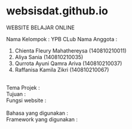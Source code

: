 # websisdat.github.io
WEBSITE BELAJAR ONLINE

Nama Kelompok : YPB CLub
Nama Anggota : 
<ol>
<li>Chienta Fleury Mahathereysa (140810210011) </li>
<li>Aliya Sania (140810210035) </li>
<li>Qurrota Ayuni Qamra Ariva (140810210037) </li>
<li>Raffanisa Kamila Zikri (140810210067) </li>
</ol>

<br>Tema Projek : 
<br>Tujuan :
<br>Fungsi website :
<br>
<br>Bahasa yang digunakan :
<br>Framework yang digunakan :
